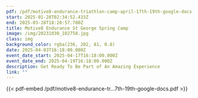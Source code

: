 ```yaml
---
pdf: /pdf/motive8-endurance-triathlon-camp-april-17th-19th-google-docs.pdf
start: 2025-01-28T02:34:52.433Z
end: 2025-03-28T18:20:57.780Z
title: Motive8 Endurance St George Spring Camp
image: /img/20231030_102758.jpg
class: img
background_color: rgba(236, 202, 81, 0.8)
date: 2025-04-03T16:18:00.000Z
event_date_start: 2025-04-17T16:18:00.000Z
event_date_end: 2025-04-19T16:18:00.000Z
description: Get Ready To Be Part of An Amazing Experience
link: ""
---
```



{{< pdf-embed /pdf/motive8-endurance-tr…7th-19th-google-docs.pdf >}}
